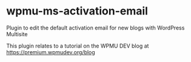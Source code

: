 # wpmu-ms-activation-email
Plugin to edit the default activation email for new blogs with WordPress Multisite 

This plugin relates to a tutorial on the WPMU DEV blog at https://premium.wpmudev.org/blog 
